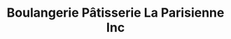 ---
title: "Boulangerie Pâtisserie La Parisienne Inc"
url: /montreal/boulangerie-patisserie-la-parisienne-inc/
shop: bakery
---